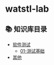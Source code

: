 # watstl-lab
## 📚 知识库目录

- [软件测试](/testing-notes)
  * [01-测试基础](/testing-notes/01-testing-basics.md)
- [其他](/GitHub_Basics_Guide.md)

